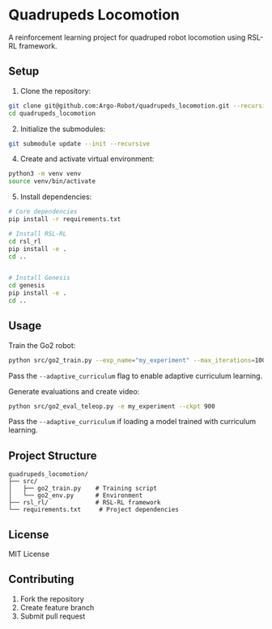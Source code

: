 # Quadrupeds Locomotion

A reinforcement learning project for quadruped robot locomotion using RSL-RL framework.

## Setup

1. Clone the repository:
```bash
git clone git@github.com:Argo-Robot/quadrupeds_locomotion.git --recursive
cd quadrupeds_locomotion
```
2. Initialize the submodules:
```bash
git submodule update --init --recursive
```

4. Create and activate virtual environment:
```bash
python3 -m venv venv
source venv/bin/activate
```

5. Install dependencies:
```bash
# Core dependencies
pip install -r requirements.txt

# Install RSL-RL
cd rsl_rl
pip install -e .
cd ..


# Install Genesis
cd genesis
pip install -e .
cd ..
```

## Usage

Train the Go2 robot:
```bash
python src/go2_train.py --exp_name="my_experiment" --max_iterations=1000
```
Pass the `--adaptive_curriculum` flag to enable adaptive curriculum learning.

Generate evaluations and create video:
```bash
python src/go2_eval_teleop.py -e my_experiment --ckpt 900
```
Pass the `--adaptive_curriculum` if loading a model trained with curriculum learning.

## Project Structure
```
quadrupeds_locomotion/
├── src/
│   ├── go2_train.py    # Training script
│   └── go2_env.py      # Environment
├── rsl_rl/             # RSL-RL framework
└── requirements.txt     # Project dependencies
```


## License

MIT License

## Contributing

1. Fork the repository
2. Create feature branch
3. Submit pull request
